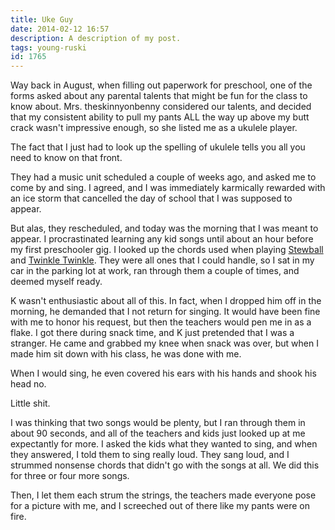 ```yaml
---
title: Uke Guy
date: 2014-02-12 16:57
description: A description of my post.
tags: young-ruski
id: 1765
---
```

Way back in August, when filling out paperwork for preschool, one of the forms asked about any parental talents that might be fun for the class to know about.  Mrs. theskinnyonbenny considered our talents, and decided that my consistent ability to pull my pants ALL the way up above my butt crack wasn't impressive enough, so she listed me as a ukulele player.

The fact that I just had to look up the spelling of ukulele tells you all you need to know on that front.

They had a music unit scheduled a couple of weeks ago, and asked me to come by and sing.  I agreed, and I was immediately karmically rewarded with an ice storm that cancelled the day of school that I was supposed to appear.

But alas, they rescheduled, and today was the morning that I was meant to appear.  I procrastinated learning any kid songs until about an hour before my first preschooler gig.  I looked up the chords used when playing <a href="http://www.guitaretab.com/p/peter-paul-and-mary/274621.html" target="_blank">Stewball</a> and <a href="http://guitar.about.com/od/guitartab/l/bl-twinkle-twinkle-little-star.htm" target="_blank">Twinkle Twinkle</a>.  They were all ones that I could handle, so I sat in my car in the parking lot at work, ran through them a couple of times, and deemed myself ready.

K wasn't enthusiastic about all of this.  In fact, when I dropped him off in the morning, he demanded that I not return for singing.  It would have been fine with me to honor his request, but then the teachers would pen me in as a flake.  I got there during snack time, and K just pretended that I was a stranger.  He came and grabbed my knee when snack was over, but when I made him sit down with his class, he was done with me.  

When I would sing, he even covered his ears with his hands and shook his head no.

Little shit.

I was thinking that two songs would be plenty, but I ran through them in about 90 seconds, and all of the teachers and kids just looked up at me expectantly for more.  I asked the kids what they wanted to sing, and when they answered, I told them to sing really loud.  They sang loud, and I strummed nonsense chords that didn't go with the songs at all.  We did this for three or four more songs.

Then, I let them each strum the strings, the teachers made everyone pose for a picture with me, and I screeched out of there like my pants were on fire.